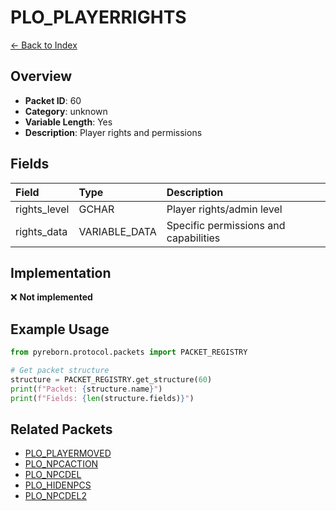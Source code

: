 # PLO_PLAYERRIGHTS

[← Back to Index](../index.md)

## Overview

- **Packet ID**: 60
- **Category**: unknown
- **Variable Length**: Yes
- **Description**: Player rights and permissions

## Fields

| Field | Type | Description |
|:------|:-----|:------------|
| rights_level | GCHAR | Player rights/admin level |
| rights_data | VARIABLE_DATA | Specific permissions and capabilities |

## Implementation

❌ **Not implemented**

## Example Usage

```python
from pyreborn.protocol.packets import PACKET_REGISTRY

# Get packet structure
structure = PACKET_REGISTRY.get_structure(60)
print(f"Packet: {structure.name}")
print(f"Fields: {len(structure.fields)}")
```

## Related Packets

- [PLO_PLAYERMOVED](PLO_PLAYERMOVED.md)
- [PLO_NPCACTION](PLO_NPCACTION.md)
- [PLO_NPCDEL](PLO_NPCDEL.md)
- [PLO_HIDENPCS](PLO_HIDENPCS.md)
- [PLO_NPCDEL2](PLO_NPCDEL2.md)
